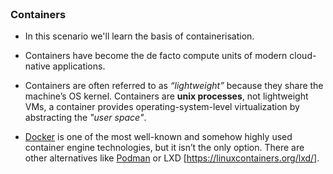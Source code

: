 
<br>

### Containers

* In this scenario we'll learn the basis of containerisation.

* Containers have become the de facto compute units of modern cloud-native applications.

* Containers are often referred to as *“lightweight”* because they share the machine’s OS kernel. Containers are **unix processes**, not lightweight VMs, a container provides operating-system-level virtualization by abstracting the *"user space"*.

* [Docker](https://hub.docker.com/) is one of the most well-known and somehow highly used container engine technologies, but it isn’t the only option. There are other alternatives  like [Podman](https://podman.io/) or LXD [https://linuxcontainers.org/lxd/].




